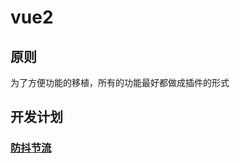 # vue2

## 原则

  为了方便功能的移植，所有的功能最好都做成插件的形式

## 开发计划

### [防抖节流](./docs/%E9%98%B2%E6%8A%96%E8%8A%82%E6%B5%81.md)
